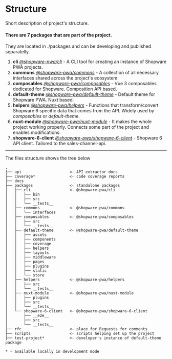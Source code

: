 # Structure
Short description of project's structure.

#### There are 7 packages that are part of the project.

They are located in ./packages and can be developing and published separatelly.

1. **cli** [_@shopware-pwa/cli_](https://www.npmjs.com/package/@shopware-pwa/cli) - A CLI tool for creating an instance of Shopware PWA projects.
2. **commons** [_@shopware-pwa/commons_](https://www.npmjs.com/package/@shopware-pwa/commons) - A collection of all necessary interfaces shared across the project's ecosystem.
3. **composables** [_@shopware-pwa/composables_](https://www.npmjs.com/package/@shopware-pwa/composables) - Vue 3 composables dedicated for Shopware. Composition API based.
4. **default-theme** [_@shopware-pwa/default-theme_](https://www.npmjs.com/package/@shopware-pwa/default-theme) - Default theme for Shopware PWA. Nuxt based.
5. **helpers** [_@shopware-pwa/helpers_](https://www.npmjs.com/package/@shopware-pwa/helpers) - Functions that transform/convert Shopware 6 specific data that comes from the API. Widely used by _composables_ or _default-theme_.
6. **nuxt-module** [_@shopware-pwa/nuxt-module_](https://www.npmjs.com/package/@shopware-pwa/nuxt-module) - It makes the whole project working properly. Connects some part of the project and enables modifications.
7. **shopware-6-client** [_@shopware-pwa/shopware-6-client_](https://www.npmjs.com/package/@shopware-pwa/shopware-6-client) - Shopware 6 API client. Tailored to the sales-channel-api.
---

The files structure shows the tree below
```
.
├── api                     <- API extractor docs
├── coverage*               <- code coverage reports
├── docs
├── packages                <- standalone packages 
│   ├── cli                 <- @shopware-pwa/cli
│   │   ├── bin
│   │   ├── src
│   │   └── __tests__
│   ├── commons             <- @shopware-pwa/commons
│   │   └── interfaces
│   ├── composables         <- @shopware-pwa/composables
│   │   ├── src
│   │   └── __tests__
│   ├── default-theme       <- @shopware-pwa/default-theme
│   │   ├── assets
│   │   ├── components
│   │   ├── coverage
│   │   ├── helpers
│   │   ├── layouts
│   │   ├── middleware
│   │   ├── pages
│   │   ├── plugins
│   │   ├── static
│   │   └── store
│   ├── helpers             <- @shopware-pwa/helpers
│   │   ├── src
│   │   └── __tests__
│   ├── nuxt-module         <- @shopware-pwa/nuxt-module
│   │   ├── plugins
│   │   ├── src
│   │   └── __tests__
│   └── shopware-6-client   <- @shopware-pwa/shopware-6-client
│       ├── __e2e__
│       ├── src
│       └── __tests__
├── rfc                     <- place for Requests for comments
├── scripts                 <- scripts helping set up the project
├── test-project*           <- developer's instance of default-theme package           

* - available locally in development mode
```